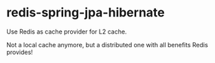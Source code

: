 # redis-spring-jpa-hibernate
Use Redis as cache provider for L2 cache.

Not a local cache anymore, but a distributed one with all benefits Redis provides!


